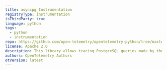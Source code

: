```yaml
---
title: asyncpg Instrumentation
registryType: instrumentation
isThirdParty: true
language: python
tags:
  - python
  - instrumentation
repo: https://github.com/open-telemetry/opentelemetry-python/tree/master/ext/opentelemetry-ext-asyncpg
license: Apache 2.0
description: This library allows tracing PostgreSQL queries made by the asyncpg library.
authors: OpenTelemetry Authors
otVersion: latest
---
```


